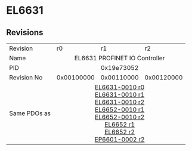 # EL6631

## Revisions
<table>
<tr>
<td>Revision</td>
<td>r0</td>
<td>r1</td>
<td>r2</td>
</tr>
<tr>
<td>Name</td>
<td colspan=3 align="center">EL6631 PROFINET IO Controller</td>
</tr>
<tr>
<td>PID</td>
<td colspan=3 align="center">0x19e73052</td>
</tr>
<tr>
<td>Revision No</td>
<td>0x00100000</td>
<td>0x00110000</td>
<td>0x00120000</td>
</tr>
<tr>
<td>Same PDOs as</td>
<td colspan=3 align="center"><a href="EL6631-0010.md">EL6631-0010 r0</a><br/><a href="EL6631-0010.md">EL6631-0010 r1</a><br/><a href="EL6631-0010.md">EL6631-0010 r2</a><br/><a href="EL6652-0010.md">EL6652-0010 r1</a><br/><a href="EL6652-0010.md">EL6652-0010 r2</a><br/><a href="EL6652.md">EL6652 r1</a><br/><a href="EL6652.md">EL6652 r2</a><br/><a href="EP6601-0002.md">EP6601-0002 r2</a></td>
</tr>
</table>
